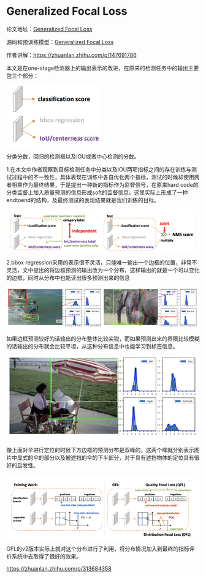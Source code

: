 # Generalized Focal Loss

论文地址：[Generalized Focal Loss]( https://link.zhihu.com/?target=https%3A//arxiv.org/pdf/2006.04388.pdf)

源码和预训练模型：[Generalized Focal Loss](https://link.zhihu.com/?target=https%3A//github.com/implus/GFocal)

作者讲解：https://zhuanlan.zhihu.com/p/147691786

本文是在one-stage检测器上的输出表示的改进，在原来的检测任务中的输出主要包三个部分：

![img](v2-036255e9223c541cab79db07119b8ac1_720w.jpg)

分类分数，回归的检测框以及IOU或者中心检测的分数。

1.在本文中作者观察到目标检测任务中分类以及IOU两项指标之间的存在训练与测试过程中的不一致性，具体表现在训练中各自优化两个指标，测试的时候却使用两者相乘作为最终结果，于是提出一种新的指标作为监督信号，在原来hard code的分类监督上加入质量预测的信息形成soft的监督信息。这里实际上形成了一种endtoend的结构，及最终测试的表现结果就是我们训练的目标。

![image-20210317100940408](image-20210317100940408.png)

2.bbox regression采用的表示很不灵活，只能唯一输出一个边框的位置，非常不灵活，文中提出的将边框预测的输出改为一个分布，这样输出的就是一个可以变化的边框，同时从分布中也能读出很多预测出来的信息

![image-20210317103202841](image-20210317103202841.png)

如果边框预测较好的话输出的分布整体比较尖锐，而如果预测出来的界限比较模糊的话输出的分布就会比较平坦，从这种分布信息中也能学习到标签信息。

![image-20210317103506279](image-20210317103506279.png)

像上面对伞进行定位的时候下方边框的预测分布是双峰的，这两个峰就分别表示图片中显式的伞的部分以及被遮挡的伞的下半部分，对于具有遮挡物体的定位具有很好的启发性。

![image-20210317100859973](image-20210317100859973.png)

GFL的v2版本实际上就对这个分布进行了利用，将分布情况加入到最终的指标评价系统中去取得了很好的效果。

https://zhuanlan.zhihu.com/p/313684358



